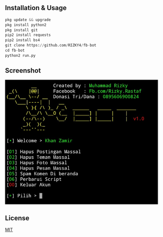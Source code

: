 ## Installation & Usage

```python
pkg update && upgrade
pkg install python2
pkg install git
pip2 install requests
pip2 install bs4
git clone https://github.com/RIZKY4/fb-bot
cd fb-bot
python2 run.py
```

## Screenshot

![Test Image 1](bosku.jpg)

## License
[MIT](https://choosealicense.com/licenses/mit/)
